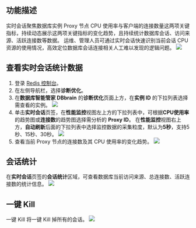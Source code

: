 ## 功能描述

实时会话聚焦数据库实例 Proxy 节点 CPU 使用率与客户端的连接数量这两项关键指标，持续动态展示这两项关键指标的变化趋势，且持续统计数据库会话、访问来源、活跃连接数等数据。
运维、管理人员可通过实时会话快速识别当前会话 CPU 资源的使用情况，高效定位数据库会话连接相关人工难以发现的逻辑问题。 
![](https://qcloudimg.tencent-cloud.cn/raw/1b197230bbb35b7a4e047bc8c5d3b6b5.png)

## 查看实时会话统计数据

1. 登录 [Redis 控制台](https://console.cloud.tencent.com/redis)。
2. 在左侧导航栏，选择**诊断优化**。
3. 在**数据库智能管家 DBbrain** 的**诊断优化**页面上方，在**实例 ID** 的下拉列表选择需查看的实例。
![](https://qcloudimg.tencent-cloud.cn/raw/843da1c7bc0e2ed8cb2f6af48b5541eb.png)
4. 单击**实时会话**页签，在**性能监控**视图左上方的下拉列表中，可根据**CPU使用率**的趋势图或**连接数**的趋势图选择需分析的 **Proxy ID**。
在**性能监控**视图右上方，**自动刷新**后面的下拉列表中选择监控数据的采集粒度，默认为**5秒**，支持5秒、15秒、30秒。
![](https://qcloudimg.tencent-cloud.cn/raw/4db384c2379e3e26d7d9f917cb0819c6.png)
5. 查看当前 Proxy 节点的连接数及其 CPU 使用率的变化趋势。
![](https://qcloudimg.tencent-cloud.cn/raw/a2c69a8d811846caabb8d51ea84bb9e3.png)

## 会话统计

在**实时会话**页签的**会话统计**区域，可查看数据库当前访问来源、总连接数、活跃连接数的统计信息。
![](https://qcloudimg.tencent-cloud.cn/raw/d54679bd8e9aae43c9b16706cb5e76c6.png)

## 一键 Kill

一键 Kill 将一键 Kill 掉所有的会话。
![](https://qcloudimg.tencent-cloud.cn/raw/3a83203200088383ef0ea1f3a2a9bd99.png)

